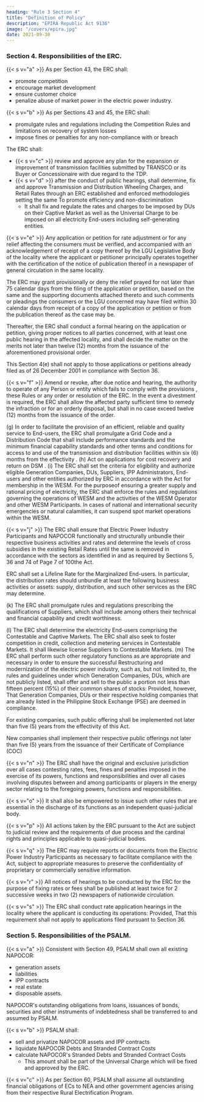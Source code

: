 ```yaml
---
heading: "Rule 3 Section 4"
title: "Definition of Policy"
description: "EPIRA Republic Act 9136"
image: "/covers/epira.jpg"
date: 2021-09-30
---
```



### Section 4. Responsibilities of the ERC.

{{< s v="a" >}} As per Section 43, the ERC shall:
- promote competition
- encourage market development
- ensure customer choice
- penalize abuse of market power in the electric power industry.

{{< s v="b" >}} As per Sections 43 and 45, the ERC shall:
- promulgate rules and regulations including the Competition Rules and limitations on recovery of system losses
- impose fines or penalties for any non-compliance with or breach

The ERC shall:
- {{< s v="c" >}} review and approve any plan for the expansion or improvement of transmission facilities submitted by TRANSCO or its Buyer or Concessionaire with due regard to the TDP.
- {{< s v="d" >}} after the conduct of public hearings, shall determine, fix and approve Transmission and Distribution Wheeling Charges, and Retail Rates through an ERC established and enforced methodologies setting the same To promote efficiency and non-discrimination 
  - It shall fix and regulate the rates and charges to be imposed by DUs on their Captive Market as well as the Universal Charge to be imposed on all electricity End-users including self-generating entities.

{{< s v="e" >}} Any application or petition for rate adjustment or for any relief affecting the consumers must be verified, and accompanied with an acknowledgement of receipt of a copy thereof by the LGU Legislative Body of the locality where the applicant or petitioner principally operates together with the certification of the notice of publication thereof in a newspaper of general circulation in the same locality.

The ERC may grant provisionally or deny the relief prayed for not later than 75 calendar days from the filing of the application
or petition, based on the same and the supporting documents attached thereto and such comments or pleadings the consumers or
the LGU concerned may have filed within 30 calendar days from receipt of a copy of the application or petition or from the
publication thereof as the case may be.

Thereafter, the ERC shall conduct a formal hearing on the application or petition, giving proper notices to all parties concerned, with at least one public hearing in the affected locality, and shall decide the matter
on the merits not later than twelve (12) months from the issuance of
the aforementioned provisional order.

This Section 4(e) shall not apply to those applications or petitions already filed as of 26 December 2001 in compliance with Section 36.

{{< s v="f" >}} Amend or revoke, after due notice and hearing, the authority to
operate of any Person or entity which fails to comply with the
provisions , these Rules or any order or resolution of the
ERC. In the event a divestment is required, the ERC shall allow the
affected party sufficient time to remedy the infraction or for an orderly
disposal, but shall in no case exceed twelve (12) months from the
issuance of the order.

(g) In order to facilitate the provision of an efficient, reliable and quality service to End-users, the ERC shall promulgate a Grid Code and a Distribution Code that shall include performance standards and the
minimum financial capability standards and other terms and
conditions for access to and use of the transmission and distribution
facilities within six (6) months from the effectivity .
(h) Act on applications for cost recovery and return on DSM .
(i) The ERC shall set the criteria for eligibility and authorize eligible
Generation Companies, DUs, Suppliers, IPP
Administrators, End-users and other entities authorized by ERC in
accordance with the Act for membership in the WESM. For the
purposeof ensuring a greater supply and rational pricing of electricity,
the ERC shall enforce the rules and regulations governing the
operations of WESM and the activities of the WESM Operator and
other WESM Participants. In cases of national and international
security emergencies or natural calamities, it can suspend spot
market operations within the WESM.

{{< s v="j" >}} The ERC shall ensure that Electric Power Industry Participants and NAPOCOR functionally and structurally unbundle their respective business activities and rates and determine the levels of cross subsidies in the
existing Retail Rates until the same is removed in accordance with the
sectors as identified in and as required by Sections 5, 36 and 74 of
Page 7 of 100the Act. 

ERC shall set a Lifeline Rate for the Marginalized End-users. In particular, the distribution rates should unbundle at least the
following business activities or assets: supply, distribution, and such
other services as the ERC may determine. 

(k) The ERC shall promulgate rules and regulations prescribing the qualifications of Suppliers, which shall include among others their technical and financial capability and credit worthiness.

(l) The ERC shall determine the electricity End-users comprising the
Contestable and Captive Markets. The ERC shall also seek to foster
competition in credit, collection and metering services in Contestable
Markets. It shall likewise license Suppliers to Contestable Markets.
(m) The ERC shall perform such other regulatory functions as are
appropriate and necessary in order to ensure the successful
Restructuring and modernization of the electric power industry, such
as, but not limited to, the rules and guidelines under which
Generation Companies, DUs, which are not publicly listed, shall offer and sell to the public a portion not less than fifteen
percent (15%) of their common shares of stocks: Provided, however,
That Generation Companies, DUs or their respective holding companies that are already listed in the Philippine Stock
Exchange (PSE) are deemed in compliance. 

For existing companies, such public offering shall be implemented not later than five (5) years
from the effectivity of this Act. 

New companies shall implement their respective public offerings not later than five (5) years from the
issuance of their Certificate of Compliance (COC)

{{< s v="n" >}} The ERC shall have the original and exclusive jurisdiction over all cases contesting rates, fees, fines and penalties imposed in the exercise of its powers, functions and responsibilities and over all
cases involving disputes between and among participants or players
in the energy sector relating to the foregoing powers, functions and
responsibilities.

{{< s v="o" >}} It shall also be empowered to issue such other rules that are essential in the discharge of its functions as an independent quasi-judicial body.


{{< s v="p" >}} All actions taken by the ERC pursuant to the Act are subject to judicial review and the requirements of due process and the cardinal rights and principles applicable to quasi-judicial bodies.

{{< s v="q" >}} The ERC may require reports or documents from the Electric Power Industry Participants as necessary to facilitate compliance with the Act, subject to appropriate measures to preserve the confidentiality of
proprietary or commercially sensitive information.

{{< s v="r" >}} All notices of hearings to be conducted by the ERC for the purpose of fixing rates or fees shall be published at least twice for 2 successive weeks in two (2) newspapers of nationwide circulation.

{{< s v="s" >}} The ERC shall conduct rate application hearings in the locality where the applicant is conducting its operations: Provided, That this requirement shall not apply to applications filed pursuant to Section
36.


### Section 5. Responsibilities of the PSALM.

{{< s v="a" >}} Consistent with Section 49, PSALM shall own all existing NAPOCOR:
- generation assets
- liabilities
- IPP contracts
- real estate 
- disposable assets. 

NAPOCOR's outstanding obligations from loans, issuances of bonds, securities and other instruments of indebtedness shall be transferred to and assumed by PSALM.


{{< s v="b" >}} PSALM shall:
- sell and privatize NAPOCOR assets and IPP contracts
- liquidate NAPOCOR Debts and Stranded Contract Costs<!--  in accordance with the Act. -->
- calculate NAPOCOR's Stranded Debts and Stranded Contract Costs
  - This amount shall be part of the Universal Charge which will be fixed and approved by the ERC.


{{< s v="c" >}} As per Section 60, PSALM shall assume all outstanding financial obligations of ECs to NEA and other government agencies arising from their respective Rural Electrification Program.

<!-- This shall be done in accordance with the program duly approved by
the President of the Philippines. -->
